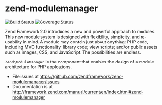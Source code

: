 # zend-modulemanager

[![Build Status](https://secure.travis-ci.org/zendframework/zend-modulemanager.svg?branch=master)](https://secure.travis-ci.org/zendframework/zend-modulemanager)
[![Coverage Status](https://coveralls.io/repos/zendframework/zend-modulemanager/badge.svg?branch=master)](https://coveralls.io/r/zendframework/zend-modulemanager)

Zend Framework 2.0 introduces a new and powerful approach to modules. This new
module system is designed with flexibility, simplicity, and re-usability in mind.
A module may contain just about anything: PHP code, including MVC functionality;
library code; view scripts; and/or public assets such as images, CSS, and
JavaScript. The possibilities are endless.

`Zend\ModuleManager` is the component that enables the design of a module
architecture for PHP applcations.


- File issues at https://github.com/zendframework/zend-modulemanager/issues
- Documentation is at http://framework.zend.com/manual/current/en/index.html#zend-modulemanager

